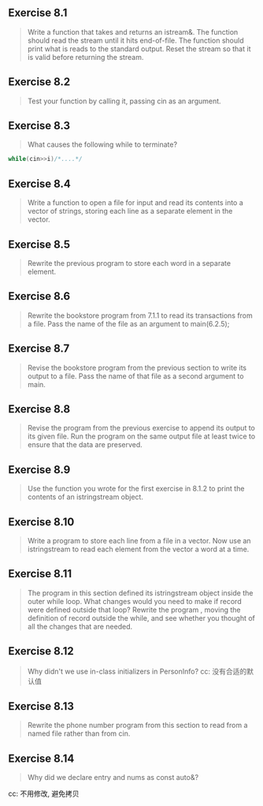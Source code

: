 ## Exercise 8.1
> Write a function that takes and returns an istream&. The function should read the stream until it hits end-of-file. The function should print what is reads to the standard output. Reset the stream so that it is valid before returning the stream.

## Exercise 8.2
> Test your function by calling it, passing cin as an argument.


## Exercise 8.3
> What causes the following while to terminate?
```c++ 
while(cin>>i)/*....*/
```

## Exercise 8.4
> Write a function to open a file for input and read its contents into a vector of strings, storing each line as a separate element in the vector.

## Exercise 8.5
> Rewrite the previous program to store each word in a separate element.

## Exercise 8.6
> Rewrite the bookstore program from 7.1.1 to read its transactions from a file. Pass the name of the file as an argument to main(6.2.5);

## Exercise 8.7
> Revise the bookstore program from the previous section to write its output to a file. Pass the name of that file as a second argument to main.

## Exercise 8.8
> Revise the program from the previous exercise to append its output to its given file. Run the program on the same output file at least twice to ensure that the data are preserved.

## Exercise 8.9
> Use the function you wrote for the first exercise in 8.1.2 to print the contents of an istringstream object.

## Exercise 8.10
> Write a program to store each line from a file in a vector<string>. Now use an istringstream to read each element from the vector a word at a time.

## Exercise 8.11
> The program in this section defined its istringstream object inside the outer while loop. What changes would you need to make if record were defined outside that loop? Rewrite the program , moving the definition of record outside the while, and see whether you thought of all the changes that are needed.

## Exercise 8.12
> Why didn't we use in-class initializers in PersonInfo?
cc: 没有合适的默认值


## Exercise 8.13
> Rewrite the phone number program from this section to read from a named file rather than from cin.

## Exercise 8.14
> Why did we declare entry and nums as const auto&?

cc: 不用修改, 避免拷贝

